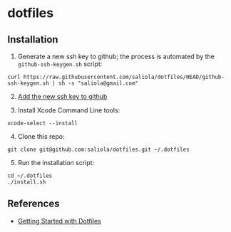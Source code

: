 # dotfiles

## Installation

1. Generate a new ssh key to github; the process is automated by the
   `github-ssh-keygen.sh` script:
```
curl https://raw.githubusercontent.com/saliola/dotfiles/HEAD/github-ssh-keygen.sh | sh -s "saliola@gmail.com"
```

2. [Add the new ssh key to github](https://github.com/settings/keys)

3. Install Xcode Command Line tools:
```
xcode-select --install
```

4. Clone this repo:
```
git clone git@github.com:saliola/dotfiles.git ~/.dotfiles
```

5. Run the installation script:
```
cd ~/.dotfiles
./install.sh
```

## References

- [Getting Started with Dotfiles](https://driesvints.com/blog/getting-started-with-dotfiles)
